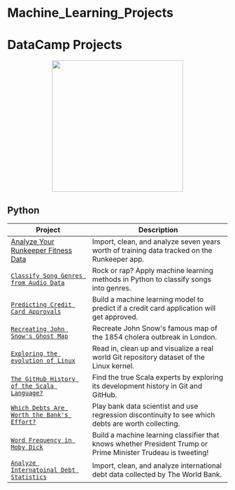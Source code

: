 # Machine_Learning_Projects



# DataCamp Projects

<p align="center"> 
<img src="https://cdn.datacamp.com/main-app/assets/brand/logos/DataCamp_Horizontal_RGB-d196011f63ebda76dc5c9772425cf9541b8639af842d5e5476ef10f2460ed1e4.png" width="300">
</p>

## Python
| Project | Description |
| --- | --- |
| [Analyze Your Runkeeper Fitness Data](https://github.com/Tanmay-Jain/Machine_Learning_Projects/tree/master/Analyze%20Runkeeper%20Fitness%20Data) | Import, clean, and analyze seven years worth of training data tracked on the Runkeeper app. |
| [`Classify Song Genres from Audio Data` ](https://github.com/Tanmay-Jain/Machine_Learning_Projects/tree/master/Classify%20Song%20Genres%20from%20Audio%20Data)| Rock or rap? Apply machine learning methods in Python to classify songs into genres. |
| [`Predicting Credit Card Approvals`](https://github.com/Tanmay-Jain/Machine_Learning_Projects/tree/master/Predicting%20Credit%20Card%20Approvals) | Build a machine learning model to predict if a credit card application will get approved. |
| [`Recreating John Snow's Ghost Map`](https://github.com/Tanmay-Jain/John-Snow-s-Ghost-Map) | Recreate John Snow's famous map of the 1854 cholera outbreak in London. |
| [`Exploring the evolution of Linux`](https://github.com/Tanmay-Jain/Machine_Learning_Projects/tree/master/Exploring%20the%20Evolution%20of%20Linux)| Read in, clean up and visualize a real world Git repository dataset of the Linux kernel. |
| [`The GitHub History of the Scala Language?`](https://github.com/Tanmay-Jain/Machine_Learning_Projects/tree/master/The%20GitHub%20History%20of%20the%20Scala%20Language) | Find the true Scala experts by exploring its development history in Git and GitHub. |
| [`Which Debts Are Worth the Bank's Effort?`](https://github.com/Tanmay-Jain/Machine_Learning_Projects/tree/master/Which%20Debts%20Are%20Worth%20the%20Bank's%20Effort%3F) | Play bank data scientist and use regression discontinuity to see which debts are worth collecting. |
| [`Word Frequency in Moby Dick`](https://github.com/Tanmay-Jain/Machine_Learning_Projects/tree/master/Frequency%20of%20Words%20in%20Novels) | Build a machine learning classifier that knows whether President Trump or Prime Minister Trudeau is tweeting! |
| [`Analyze Internatoinal Debt Statistics`](https://github.com/Tanmay-Jain/Machine_Learning_Projects/tree/master/Analyze%20International%20Debt%20Statistics)| Import, clean, and analyze international debt data collected by The World Bank. |
